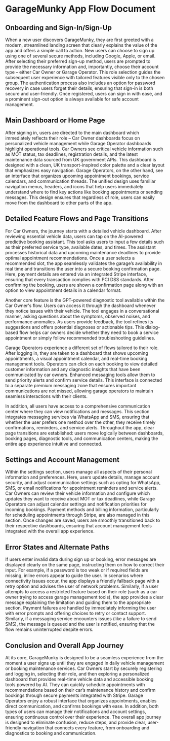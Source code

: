 # GarageMunky App Flow Document

## Onboarding and Sign-In/Sign-Up

When a new user discovers GarageMunky, they are first greeted with a modern, streamlined landing screen that clearly explains the value of the app and offers a simple call to action. New users can choose to sign up using one of several secure methods, including Google, Apple, or email. After selecting their preferred sign-up method, users are prompted to provide the necessary information and, importantly, choose their account type – either Car Owner or Garage Operator. This role selection guides the subsequent user experience with tailored features visible only to the chosen group. The authentication process also includes an option for password recovery in case users forget their details, ensuring that sign-in is both secure and user-friendly. Once registered, users can sign in with ease, and a prominent sign-out option is always available for safe account management.

## Main Dashboard or Home Page

After signing in, users are directed to the main dashboard which immediately reflects their role – Car Owner dashboards focus on personalized vehicle management while Garage Operator dashboards highlight operational tools. Car Owners see critical vehicle information such as MOT status, tax deadlines, registration details, and the latest maintenance data sourced from UK government APIs. This dashboard is designed with a clean, UK transport-inspired color palette and a clear layout that emphasizes easy navigation. Garage Operators, on the other hand, see an interface that organizes upcoming appointment bookings, service calendars, and communication threads. The unified design uses familiar navigation menus, headers, and icons that help users immediately understand where to find key actions like booking appointments or sending messages. This design ensures that regardless of role, users can easily move from the dashboard to other parts of the app.

## Detailed Feature Flows and Page Transitions

For Car Owners, the journey starts with a detailed vehicle dashboard. After reviewing essential vehicle data, users can tap on the AI-powered predictive booking assistant. This tool asks users to input a few details such as their preferred service type, available dates, and times. The assistant processes historical data and upcoming maintenance deadlines to provide optimal appointment recommendations. Once a user selects a recommended slot, the app seamlessly validates the garage’s availability in real time and transitions the user into a secure booking confirmation page. Here, payment details are entered via an integrated Stripe interface, ensuring that every transaction complies with PCI DSS standards. After confirming the booking, users are shown a confirmation page along with an option to view appointment details in a calendar format.

Another core feature is the GPT-powered diagnostic tool available within the Car Owner's flow. Users can access it through the dashboard whenever they notice issues with their vehicle. The tool engages in a conversational manner, asking questions about the symptoms, observed noises, and performance anomalies. As users provide feedback, the tool refines its suggestions and offers potential diagnoses or actionable tips. This dialog-based flow helps car owners decide whether they need to book a service appointment or simply follow recommended troubleshooting guidelines.

Garage Operators experience a different set of flows tailored to their role. After logging in, they are taken to a dashboard that shows upcoming appointments, a visual appointment calendar, and real-time booking management tools. Operators can click on each booking to view detailed customer information and any diagnostic insights that have been communicated by car owners. Enhanced messaging tools allow them to send priority alerts and confirm service details. This interface is connected to a separate premium messaging zone that ensures important communications are not missed, allowing garage operators to maintain seamless interactions with their clients.

In addition, all users have access to a comprehensive communication center where they can view notifications and messages. This section integrates messaging services via WhatsApp and SMS, ensuring that whether the user prefers one method over the other, they receive timely confirmations, reminders, and service alerts. Throughout the app, clear page transitions are established: users move logically between dashboards, booking pages, diagnostic tools, and communication centers, making the entire app experience intuitive and connected.

## Settings and Account Management

Within the settings section, users manage all aspects of their personal information and preferences. Here, users update details, manage account security, and adjust communication settings such as opting for WhatsApp, SMS, or email notifications for appointment reminders and service alerts. Car Owners can review their vehicle information and configure which updates they want to receive about MOT or tax deadlines, while Garage Operators can adjust calendar settings and notification priorities for incoming bookings. Payment methods and billing information, particularly for scheduling appointments through Stripe, are also managed in this section. Once changes are saved, users are smoothly transitioned back to their respective dashboards, ensuring that account management feels integrated with the overall app experience.

## Error States and Alternate Paths

If users enter invalid data during sign up or booking, error messages are displayed clearly on the same page, instructing them on how to correct their input. For example, if a password is too weak or if required fields are missing, inline errors appear to guide the user. In scenarios where connectivity issues occur, the app displays a friendly fallback page with a retry option and advises the user of network problems. Similarly, if a user attempts to access a restricted feature based on their role (such as a car owner trying to access garage management tools), the app provides a clear message explaining the limitation and guiding them to the appropriate section. Payment failures are handled by immediately informing the user with error prompts and offering choices to retry or contact support. Similarly, if a messaging service encounters issues (like a failure to send SMS), the message is queued and the user is notified, ensuring that the flow remains uninterrupted despite errors.

## Conclusion and Overall App Journey

At its core, GarageMunky is designed to be a seamless experience from the moment a user signs up until they are engaged in daily vehicle management or booking maintenance services. Car Owners start by securely registering and logging in, selecting their role, and then exploring a personalized dashboard that provides real-time vehicle data and accessible booking tools powered by AI. They can quickly schedule appointments with recommendations based on their car’s maintenance history and confirm bookings through secure payments integrated with Stripe. Garage Operators enjoy a robust interface that organizes appointments, enables direct communication, and confirms bookings with ease. In addition, both types of users can manage their notifications and account settings, ensuring continuous control over their experience. The overall app journey is designed to eliminate confusion, reduce steps, and provide clear, user-friendly navigation that connects every feature, from onboarding and diagnostics to booking and communication.
